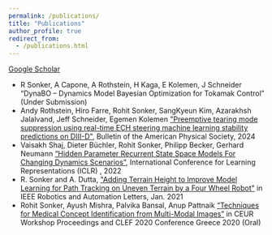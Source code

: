 ```yaml
---
permalink: /publications/
title: "Publications"
author_profile: true
redirect_from: 
  - /publications.html
---
```



[Google Scholar]("https://scholar.google.com/citations?hl=en&user=6WX4uesAAAAJ")

* R Sonker, A Capone, A Rothstein, H Kaga, E Kolemen, J Schneider “DynaBO – Dynamics Model Bayesian Optimization for Tokamak Control” (Under Submission) 
* Andy Rothstein, Hiro Farre, Rohit Sonker, SangKyeun Kim, Azarakhsh Jalalvand, Jeff Schneider, Egemen Kolemen ["Preemptive tearing mode suppression using real-time ECH steering machine learning stability predictions on DIII-D"]("https://meetings.aps.org/Meeting/DPP24/Session/PP12.39"), Bulletin of the American Physical Society, 2024
* Vaisakh Shaj, Dieter Büchler, Rohit Sonker, Philipp Becker, Gerhard Neumann [“Hidden Parameter Recurrent State Space Models For Changing Dynamics Scenarios”]("https://openreview.net/pdf?id=ds8yZOUsea"), International Conference for Learning Representations (ICLR) , 2022
* R. Sonker and A. Dutta, ["Adding Terrain Height to Improve Model Learning for Path Tracking on Uneven Terrain by a Four Wheel Robot"]("https://ieeexplore.ieee.org/document/9265417") in IEEE Robotics and Automation Letters, Jan. 2021
* Rohit Sonker, Ayush Mishra, Palvika Bansal, Anup Pattnaik [“Techniques for Medical Concept Identification from Multi-Modal Images”]("https://ceur-ws.org/Vol-2696/paper_71.pdf") in CEUR Workshop Proceedings and CLEF 2020 Conference Greece 2020 (Oral)